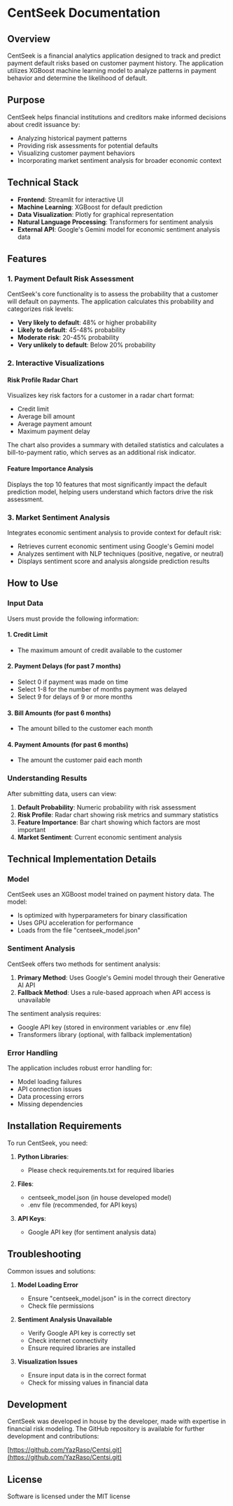 # CentSeek Documentation

## Overview

CentSeek is a financial analytics application designed to track and predict payment default risks based on customer payment history. The application utilizes XGBoost machine learning model to analyze patterns in payment behavior and determine the likelihood of default.

## Purpose

CentSeek helps financial institutions and creditors make informed decisions about credit issuance by:
- Analyzing historical payment patterns
- Providing risk assessments for potential defaults
- Visualizing customer payment behaviors
- Incorporating market sentiment analysis for broader economic context

## Technical Stack

- **Frontend**: Streamlit for interactive UI
- **Machine Learning**: XGBoost for default prediction
- **Data Visualization**: Plotly for graphical representation
- **Natural Language Processing**: Transformers for sentiment analysis
- **External API**: Google's Gemini model for economic sentiment analysis data

## Features

### 1. Payment Default Risk Assessment

CentSeek's core functionality is to assess the probability that a customer will default on payments. The application calculates this probability and categorizes risk levels:
- **Very likely to default**: 48% or higher probability
- **Likely to default**: 45-48% probability 
- **Moderate risk**: 20-45% probability
- **Very unlikely to default**: Below 20% probability

### 2. Interactive Visualizations

#### Risk Profile Radar Chart
Visualizes key risk factors for a customer in a radar chart format:
- Credit limit
- Average bill amount
- Average payment amount
- Maximum payment delay

The chart also provides a summary with detailed statistics and calculates a bill-to-payment ratio, which serves as an additional risk indicator.

#### Feature Importance Analysis
Displays the top 10 features that most significantly impact the default prediction model, helping users understand which factors drive the risk assessment.

### 3. Market Sentiment Analysis

Integrates economic sentiment analysis to provide context for default risk:
- Retrieves current economic sentiment using Google's Gemini model
- Analyzes sentiment with NLP techniques (positive, negative, or neutral)
- Displays sentiment score and analysis alongside prediction results

## How to Use

### Input Data

Users must provide the following information:

#### 1. Credit Limit
- The maximum amount of credit available to the customer

#### 2. Payment Delays (for past 7 months)
- Select 0 if payment was made on time
- Select 1-8 for the number of months payment was delayed
- Select 9 for delays of 9 or more months

#### 3. Bill Amounts (for past 6 months)
- The amount billed to the customer each month

#### 4. Payment Amounts (for past 6 months)
- The amount the customer paid each month

### Understanding Results

After submitting data, users can view:

1. **Default Probability**: Numeric probability with risk assessment
2. **Risk Profile**: Radar chart showing risk metrics and summary statistics
3. **Feature Importance**: Bar chart showing which factors are most important
4. **Market Sentiment**: Current economic sentiment analysis

## Technical Implementation Details

### Model

CentSeek uses an XGBoost model trained on payment history data. The model:
- Is optimized with hyperparameters for binary classification
- Uses GPU acceleration for performance
- Loads from the file "centseek_model.json"

### Sentiment Analysis

CentSeek offers two methods for sentiment analysis:
1. **Primary Method**: Uses Google's Gemini model through their Generative AI API
2. **Fallback Method**: Uses a rule-based approach when API access is unavailable

The sentiment analysis requires:
- Google API key (stored in environment variables or .env file)
- Transformers library (optional, with fallback implementation)

### Error Handling

The application includes robust error handling for:
- Model loading failures
- API connection issues
- Data processing errors
- Missing dependencies

## Installation Requirements

To run CentSeek, you need:

1. **Python Libraries**:
   - Please check requirements.txt for required libaries

2. **Files**:
   - centseek_model.json (in house developed model)
   - .env file (recommended, for API keys)

3. **API Keys**:
   - Google API key (for sentiment analysis data)

## Troubleshooting

Common issues and solutions:

1. **Model Loading Error**
   - Ensure "centseek_model.json" is in the correct directory
   - Check file permissions

2. **Sentiment Analysis Unavailable**
   - Verify Google API key is correctly set
   - Check internet connectivity
   - Ensure required libraries are installed

3. **Visualization Issues**
   - Ensure input data is in the correct format
   - Check for missing values in financial data

## Development

CentSeek was developed in house by the developer, made with expertise in financial risk modeling. The GitHub repository is available for further development and contributions:

[https://github.com/YazRaso/Centsi.git](https://github.com/YazRaso/Centsi.git)

## License
Software is licensed under the MIT license